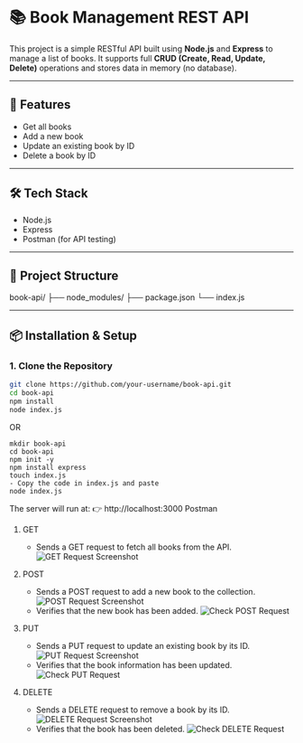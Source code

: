# 📚 Book Management REST API

This project is a simple RESTful API built using **Node.js** and **Express** to manage a list of books. It supports full **CRUD (Create, Read, Update, Delete)** operations and stores data in memory (no database).

---

## 🚀 Features

- Get all books
- Add a new book
- Update an existing book by ID
- Delete a book by ID

---

## 🛠️ Tech Stack

- Node.js
- Express
- Postman (for API testing)

---

## 📁 Project Structure

book-api/
├── node_modules/
├── package.json
└── index.js

---

## 📦 Installation & Setup

### 1. Clone the Repository

```bash
git clone https://github.com/your-username/book-api.git
cd book-api
npm install
node index.js
```

OR
```
mkdir book-api
cd book-api
npm init -y
npm install express
touch index.js
- Copy the code in index.js and paste
node index.js

```

The server will run at:
👉 http://localhost:3000
Postman

1. GET
   - Sends a GET request to fetch all books from the API. 
![GET Request Screenshot](Postman_Screenshots/1_Initial_Get.png)

2. POST
   - Sends a POST request to add a new book to the collection. 
![POST Request Screenshot](Postman_Screenshots/2_Post.png)
   - Verifies that the new book has been added.
![Check POST Request](Postman_Screenshots/3_CheckPost.png)

3. PUT
   - Sends a PUT request to update an existing book by its ID.  
![PUT Request Screenshot](Postman_Screenshots/4_Put.png)
   - Verifies that the book information has been updated. 
![Check PUT Request](Postman_Screenshots/5_CheckPut.png)

4. DELETE
   - Sends a DELETE request to remove a book by its ID.  
![DELETE Request Screenshot](Postman_Screenshots/6_Delete.png)
   - Verifies that the book has been deleted.
![Check DELETE Request](Postman_Screenshots/7_CheckDelete.png)

